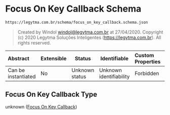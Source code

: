 # Focus On Key Callback Schema

```txt
https://legytma.com.br/schema/focus_on_key_callback.schema.json
```




> Created by Windol [windol@legytma.com.br](mailto:windol@legytma.com.br) at 27/04/2020.
> Copyright (c) 2020 Legytma Soluções Inteligentes (<https://legytma.com.br>). All rights reserved.
>

| Abstract            | Extensible | Status         | Identifiable            | Custom Properties | Additional Properties | Access Restrictions | Defined In                                                                                              |
| :------------------ | ---------- | -------------- | ----------------------- | :---------------- | --------------------- | ------------------- | ------------------------------------------------------------------------------------------------------- |
| Can be instantiated | No         | Unknown status | Unknown identifiability | Forbidden         | Allowed               | none                | [focus_on_key_callback.schema.json](../schema/focus_on_key_callback.schema.json "open original schema") |

## Focus On Key Callback Type

unknown ([Focus On Key Callback](focus_on_key_callback.md))
